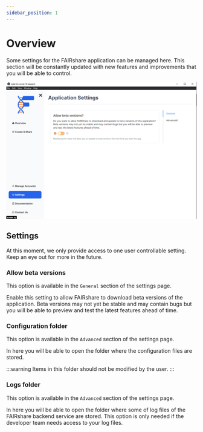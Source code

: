 ```yaml
---
sidebar_position: 1
---
```


# Overview

Some settings for the FAIRshare application can be managed here. This section will be constantly updated with new features and improvements that you will be able to control.

![](./images/overview.png)

## Settings

At this moment, we only provide access to one user controllable setting. Keep an eye out for more in the future.

### Allow beta versions

This option is available in the `General` section of the settings page.

Enable this setting to allow FAIRshare to download beta versions of the application. Beta versions may not yet be stable and may contain bugs but you will be able to preview and test the latest features ahead of time.

### Configuration folder

This option is available in the `Advanced` section of the settings page.

In here you will be able to open the folder where the configuration files are stored.

:::warning
Items in this folder should not be modified by the user.
:::

### Logs folder

This option is available in the `Advanced` section of the settings page.

In here you will be able to open the folder where some of log files of the FAIRshare backend service are stored. This option is only needed if the developer team needs access to your log files.
